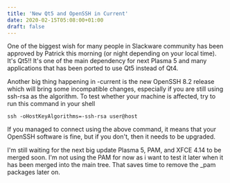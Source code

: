 ```yaml
---
title: 'New Qt5 and OpenSSH in Current'
date: 2020-02-15T05:08:00+01:00
draft: false
---
```


One of the biggest wish for many people in Slackware community has been approved by Patrick this morning (or night depending on your local time). It's Qt5!! It's one of the main dependency for next Plasma 5 and many applications that has been ported to use Qt5 instead of Qt4.  
  
Another big thing happening in -current is the new OpenSSH 8.2 release which will bring some incompatible changes, especially if you are still using ssh-rsa as the algorithm. To test whether your machine is affected, try to run this command in your shell  
  
```
ssh -oHostKeyAlgorithms=-ssh-rsa user@host
```

If you managed to connect using the above command, it means that your OpenSSH software is fine, but if you don't, then it needs to be upgraded.  
  
I'm still waiting for the next big update Plasma 5, PAM, and XFCE 4.14 to be merged soon. I'm not using the PAM for now as i want to test it later when it has been merged into the main tree. That saves time to remove the \_pam packages later on.